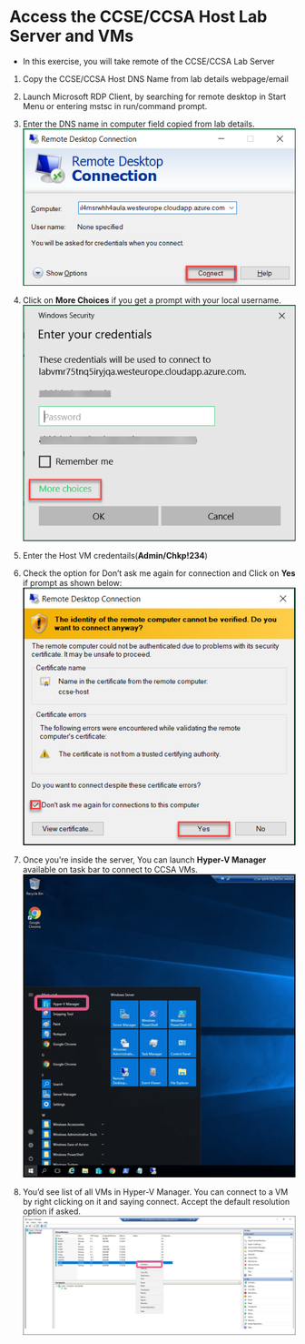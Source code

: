 # Access the CCSE/CCSA Host Lab Server and VMs

* In this exercise, you will take remote of the CCSE/CCSA Lab Server
1. Copy the CCSE/CCSA Host DNS Name from lab details webpage/email
2. Launch Microsoft RDP Client, by searching for remote desktop in Start Menu or entering mstsc
in run/command prompt.
3. Enter the DNS name in computer field copied from lab details.
![](images/image6.png)

4. Click on **More Choices** if you get a prompt with your local username.
![](images/image7.png)
5. Enter the Host VM credentails(**Admin/Chkp!234**) 
6. Check the option for Don’t ask me again for connection and Click on **Yes** if prompt as shown
below:
![](images/image8.png)
7.  Once you’re inside the server, You can launch **Hyper-V Manager** available on task bar to
connect to CCSA VMs. 
 ![](images/image09.png)

8. You’d see list of all VMs in Hyper-V Manager. You can connect to a VM by right clicking on it
and saying connect. Accept the default resolution option if asked. 
![](images/image100.png)
<a name="Exercise3"></a>
